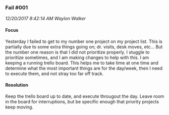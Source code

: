 ### Fail #001
_12/20/2017 8:42:14 AM Waylon Walker_

#### Focus

Yesterday I failed to get to my number one project on my project list.  This is partially due to some extra things going on; dr. visits, desk moves, etc... But the number one reason is that I did not prioritize properly.  I stuggle to prioritize sometimes, and I am making changes to help with this.  I am keeping a running trello board.  This helps me to take time at one time and determine what the most important things are for the day/week, then I need to execute them, and not stray too far off track.


#### Resolution

Keep the trello board up to date, and execute througout the day.  Leave room in the board for interruptions, but be specific enough that priority projects keep moving. 